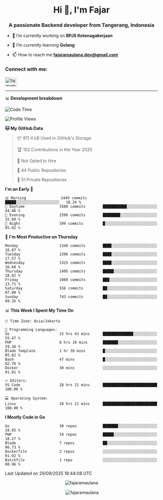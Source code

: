 <h1 align="center">Hi 👋, I'm Fajar</h1>
<h3 align="center">A passionate Backend developer from Tangerang, Indonesia</h3>

<!-- <p align="left"> <img src="https://komarev.com/ghpvc/?username=fajaramaulana&label=Profile%20views&color=0e75b6&style=flat" alt="fajaramaulana" /> </p> -->

- 🔭 I’m currently working on **BPJS Ketenagakerjaan**

- 🌱 I’m currently learning **Golang**

- 📫 How to reach me **fajaramaulana.dev@gmail.com**

<h3 align="left">Connect with me:</h3>
<p align="left">
<a href="https://linkedin.com/in/fajar-agus-maulana-73533a180/" target="blank"><img align="center" src="https://raw.githubusercontent.com/rahuldkjain/github-profile-readme-generator/master/src/images/icons/Social/linked-in-alt.svg" alt="fajaramaulana" height="30" width="40" /></a>
</p>

-------

📊 **Development breakdown**
<!--START_SECTION:waka-->
![Code Time](http://img.shields.io/badge/Code%20Time-3%2C414%20hrs%2031%20mins-blue)

![Profile Views](http://img.shields.io/badge/Profile%20Views-0-blue)

**🐱 My GitHub Data** 

> 📦 811.4 kB Used in GitHub's Storage 
 > 
> 🏆 152 Contributions in the Year 2025
 > 
> 🚫 Not Opted to Hire
 > 
> 📜 44 Public Repositories 
 > 
> 🔑 51 Private Repositories 
 > 
**I'm an Early 🐤** 

```text
🌞 Morning                1449 commits        █████░░░░░░░░░░░░░░░░░░░░   18.24 % 
🌆 Daytime                3500 commits        ███████████░░░░░░░░░░░░░░   44.06 % 
🌃 Evening                2596 commits        ████████░░░░░░░░░░░░░░░░░   32.68 % 
🌙 Night                  399 commits         █░░░░░░░░░░░░░░░░░░░░░░░░   05.02 % 
```
📅 **I'm Most Productive on Thursday** 

```text
Monday                   1340 commits        ████░░░░░░░░░░░░░░░░░░░░░   16.87 % 
Tuesday                  1396 commits        ████░░░░░░░░░░░░░░░░░░░░░   17.57 % 
Wednesday                1325 commits        ████░░░░░░░░░░░░░░░░░░░░░   16.68 % 
Thursday                 1495 commits        █████░░░░░░░░░░░░░░░░░░░░   18.82 % 
Friday                   1089 commits        ███░░░░░░░░░░░░░░░░░░░░░░   13.71 % 
Saturday                 556 commits         ██░░░░░░░░░░░░░░░░░░░░░░░   07.00 % 
Sunday                   743 commits         ██░░░░░░░░░░░░░░░░░░░░░░░   09.35 % 
```


📊 **This Week I Spent My Time On** 

```text
🕑︎ Time Zone: Asia/Jakarta

💬 Programming Languages: 
Go                       15 hrs 43 mins      ██████████████░░░░░░░░░░░   55.47 % 
PHP                      8 hrs 19 mins       ███████░░░░░░░░░░░░░░░░░░   29.36 % 
Blade Template           1 hr 39 mins        █░░░░░░░░░░░░░░░░░░░░░░░░   05.82 % 
Bash                     47 mins             █░░░░░░░░░░░░░░░░░░░░░░░░   02.76 % 
Docker                   30 mins             ░░░░░░░░░░░░░░░░░░░░░░░░░   01.81 % 

🔥 Editors: 
VS Code                  28 hrs 21 mins      █████████████████████████   100.00 % 

💻 Operating System: 
Linux                    28 hrs 21 mins      █████████████████████████   100.00 % 
```

**I Mostly Code in Go** 

```text
Go                       30 repos            ███████░░░░░░░░░░░░░░░░░░   28.85 % 
PHP                      19 repos            █████░░░░░░░░░░░░░░░░░░░░   18.27 % 
Blade                    7 repos             ██░░░░░░░░░░░░░░░░░░░░░░░   06.73 % 
Dockerfile               2 repos             ░░░░░░░░░░░░░░░░░░░░░░░░░   01.92 % 
Batchfile                1 repo              ░░░░░░░░░░░░░░░░░░░░░░░░░   00.96 % 
```




 Last Updated on 29/09/2025 18:44:08 UTC
<!--END_SECTION:waka-->
<p align="center"><img align="center" src="https://github-readme-stats.vercel.app/api/top-langs?username=fajaramaulana&show_icons=true&locale=en&layout=compact" alt="fajaramaulana" /></p>

<p align="center">&nbsp;<img align="center" src="https://github-readme-stats.vercel.app/api?username=fajaramaulana&show_icons=true&locale=en" alt="fajaramaulana" /></p>
